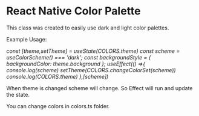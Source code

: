 # React Native Color Palette
This class was created to easily use dark and light color palettes.

Example Usage:

  *const [theme,setTheme] = useState(COLORS.theme)
  const scheme = useColorScheme() === 'dark';
  const backgroundStyle = {
    backgroundColor: theme.background
  };
  useEffect(() =>{
    console.log(scheme)
    setTheme(COLORS.changeColorSet(scheme))
    console.log(COLORS.theme)
  },[scheme])*

When theme is changed scheme will change. So Effect will run and update the state. 

You can change colors in colors.ts folder. 
